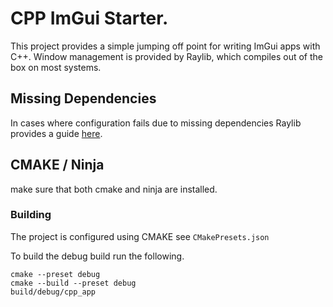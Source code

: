 # CPP ImGui Starter.
This project provides a simple jumping off point for writing ImGui apps with C++.
Window management is provided by Raylib, which compiles out of the box on most systems.

## Missing Dependencies
In cases where configuration fails due to missing dependencies Raylib provides a guide [here](https://github.com/raysan5/raylib/wiki/raylib-dependencies#platform-specific-dependency-notes).

## CMAKE / Ninja
make sure that both cmake and ninja are installed.


### Building
The project is configured using CMAKE see `CMakePresets.json`

To build the debug build run the following.
```
cmake --preset debug
cmake --build --preset debug
build/debug/cpp_app
```



